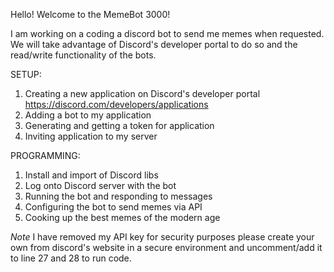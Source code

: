 Hello! Welcome to the MemeBot 3000!

I am working on a coding a discord bot to send me memes when requested. We will take advantage of Discord's developer portal to do so and the read/write functionality of the bots.

SETUP:
1. Creating a new application on Discord's developer portal https://discord.com/developers/applications
2. Adding a bot to my application
3. Generating and getting a token for application
4. Inviting application to my server

PROGRAMMING:
1. Install and import of Discord libs
2. Log onto Discord server with the bot
3. Running the bot and responding to messages
4. Configuring the bot to send memes via API
5. Cooking up the best memes of the modern age

*Note* I have removed my API key for security purposes please create your own from discord's website in a secure environment and uncomment/add it to line 27 and 28 to run code.
